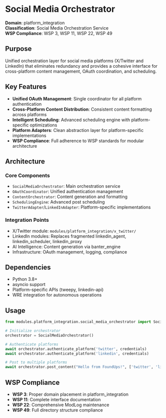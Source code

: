 # Social Media Orchestrator

**Domain**: platform_integration  
**Classification**: Social Media Orchestration Service  
**WSP Compliance**: WSP 3, WSP 11, WSP 22, WSP 49

## Purpose

Unified orchestration layer for social media platforms (X/Twitter and LinkedIn) that eliminates redundancy and provides a cohesive interface for cross-platform content management, OAuth coordination, and scheduling.

## Key Features

- **Unified OAuth Management**: Single coordinator for all platform authentication
- **Cross-Platform Content Distribution**: Consistent content formatting across platforms
- **Intelligent Scheduling**: Advanced scheduling engine with platform-specific optimizations
- **Platform Adapters**: Clean abstraction layer for platform-specific implementations
- **WSP Compliance**: Full adherence to WSP standards for modular architecture

## Architecture

### Core Components
- `SocialMediaOrchestrator`: Main orchestration service
- `OAuthCoordinator`: Unified authentication management
- `ContentOrchestrator`: Content generation and formatting
- `SchedulingEngine`: Advanced post scheduling
- `TwitterAdapter`/`LinkedInAdapter`: Platform-specific implementations

### Integration Points
- X/Twitter module: `modules/platform_integration/x_twitter/`
- LinkedIn modules: Replaces fragmented linkedin_agent, linkedin_scheduler, linkedin_proxy
- AI Intelligence: Content generation via banter_engine
- Infrastructure: OAuth management, logging, compliance

## Dependencies

- Python 3.8+
- asyncio support
- Platform-specific APIs (tweepy, linkedin-api)
- WRE integration for autonomous operations

## Usage

```python
from modules.platform_integration.social_media_orchestrator import SocialMediaOrchestrator

# Initialize orchestrator
orchestrator = SocialMediaOrchestrator()

# Authenticate platforms
await orchestrator.authenticate_platform('twitter', credentials)
await orchestrator.authenticate_platform('linkedin', credentials)

# Post to multiple platforms
await orchestrator.post_content("Hello from FoundUps!", ['twitter', 'linkedin'])
```

## WSP Compliance

- **WSP 3**: Proper domain placement in platform_integration
- **WSP 11**: Complete interface documentation
- **WSP 22**: Comprehensive ModLog maintenance
- **WSP 49**: Full directory structure compliance
